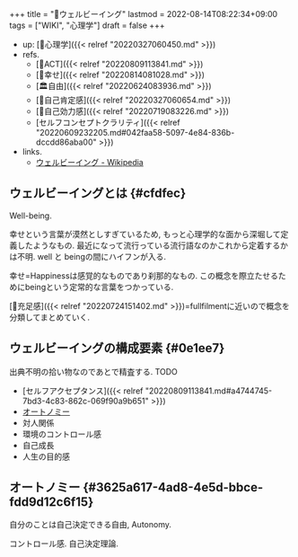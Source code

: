 +++
title = "📝ウェルビーイング"
lastmod = 2022-08-14T08:22:34+09:00
tags = ["WIKI", "心理学"]
draft = false
+++

-   up: [📁心理学]({{< relref "20220327060450.md" >}})
-   refs.
    -   [📝ACT]({{< relref "20220809113841.md" >}})
    -   [📝幸せ]({{< relref "20220814081028.md" >}})
    -   [🏛自由]({{< relref "20220624083936.md" >}})
    -   [📝自己肯定感]({{< relref "20220327060654.md" >}})
    -   [📝自己効力感]({{< relref "20220719083226.md" >}})
    -   [セルフコンセプトクラリティ]({{< relref "20220609232205.md#042faa58-5097-4e84-836b-dccdd86aba00" >}})
-   links.
    -   [ウェルビーイング - Wikipedia](https://ja.wikipedia.org/wiki/%E3%82%A6%E3%82%A7%E3%83%AB%E3%83%93%E3%83%BC%E3%82%A4%E3%83%B3%E3%82%B0)


## ウェルビーイングとは {#cfdfec}

Well-being.

幸せという言葉が漠然としすぎているため, もっと心理学的な面から深堀して定義したようなもの. 最近になって流行っている流行語なのかこれから定着するかは不明. well と beingの間にハイフンが入る.

幸せ=Happinessは感覚的なものであり刹那的なもの. この概念を際立たせるためにbeingという定常的な言葉をつかっている.

[📝充足感]({{< relref "20220724151402.md" >}})=fullfilmentに近いので概念を分類してまとめていく.


## ウェルビーイングの構成要素 {#0e1ee7}

出典不明の拾い物なのであとで精査する. TODO

-   [セルフアクセプタンス]({{< relref "20220809113841.md#a4744745-7bd3-4c83-862c-069f90a9b651" >}})
-   [オートノミー](#3625a617-4ad8-4e5d-bbce-fdd9d12c6f15)
-   対人関係
-   環境のコントロール感
-   自己成長
-   人生の目的感


## オートノミー {#3625a617-4ad8-4e5d-bbce-fdd9d12c6f15}

自分のことは自己決定できる自由, Autonomy.

コントロール感. 自己決定理論.
